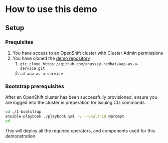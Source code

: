 # How to use this demo

## Setup
### Prequisites
1. You have access to an OpenShift cluster with Cluster Admin permissions
1. You have cloned the [demo repository](https://github.com/ahussey-redhat/aap-as-a-service.git)
    1. `git clone https://github.com/ahussey-redhat/aap-as-a-service.git`
    1. `cd aap-as-a-service`

### Bootstrap prerequisites

After an OpenShift cluster has been successfully provisioned, ensure you are logged into the cluster in preperation for issuing CLI commands.
```bash
cd ./1-bootstrap
ansible-playbook ./playbook.yml -v --vault-id @prompt
cd -
```
This will deploy all the required operators, and components used for this demonstration.